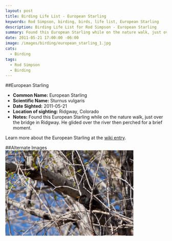 ```yaml
---
layout: post
title: Birding Life List - European Starling
keywords: Rod Simpson, birding, birds, life list, European Starling
description: Birding Life List for Rod Simpson - European Starling
summary: Found this European Starling while on the nature walk, just over the bridge in Ridgway. He glided over the river then perched for a brief moment.
date: 2011-05-21 17:00:00 -06:00
image: /images/birding/european_starling_1.jpg
cats:
  - Birding
tags:
  - Rod Simpson
  - Birding
---
```


##European Starling
* **Common Name:** European Starling
* **Scientific Name:** Sturnus vulgaris
* **Date Sighted:** 2011-05-21
* **Location of sighting:** Ridgway, Colorado
* **Notes:** Found this European Starling while on the nature walk, just over the bridge in Ridgway. He glided over the river then perched for a brief moment.



Learn more about the European Starling at the [wiki entry](http://en.wikipedia.org/wiki/House_Finch).

##Alternate Images
<a href="/images/birding/european_starling_2.jpg">
<img src="/images/birding/european_starling_2.jpg" style="width: 400px">
</a>
